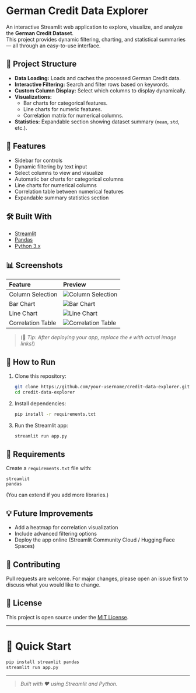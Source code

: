 # German Credit Data Explorer

An interactive Streamlit web application to explore, visualize, and analyze the **German Credit Dataset**.  
This project provides dynamic filtering, charting, and statistical summaries — all through an easy-to-use interface.

## 📂 Project Structure
- **Data Loading:** Loads and caches the processed German Credit data.
- **Interactive Filtering:** Search and filter rows based on keywords.
- **Custom Column Display:** Select which columns to display dynamically.
- **Visualizations:**
  - Bar charts for categorical features.
  - Line charts for numeric features.
  - Correlation matrix for numerical columns.
- **Statistics:** Expandable section showing dataset summary (`mean`, `std`, etc.).

## 🚀 Features
- Sidebar for controls
- Dynamic filtering by text input
- Select columns to view and visualize
- Automatic bar charts for categorical columns
- Line charts for numerical columns
- Correlation table between numerical features
- Expandable summary statistics section

## 🛠️ Built With
- [Streamlit](https://streamlit.io/)
- [Pandas](https://pandas.pydata.org/)
- [Python 3.x](https://www.python.org/)

## 📊 Screenshots
| Feature | Preview |
|:--------|:--------|
| Column Selection | ![Column Selection](#) |
| Bar Chart | ![Bar Chart](#) |
| Line Chart | ![Line Chart](#) |
| Correlation Table | ![Correlation Table](#) |

> (📸 *Tip: After deploying your app, replace the `#` with actual image links!*)

## 📄 How to Run

1. Clone this repository:
   ```bash
   git clone https://github.com/your-username/credit-data-explorer.git
   cd credit-data-explorer
   ```

2. Install dependencies:
   ```bash
   pip install -r requirements.txt
   ```

3. Run the Streamlit app:
   ```bash
   streamlit run app.py
   ```

## 📝 Requirements

Create a `requirements.txt` file with:

```
streamlit
pandas
```

(You can extend if you add more libraries.)

## 💡 Future Improvements
- Add a heatmap for correlation visualization
- Include advanced filtering options
- Deploy the app online (Streamlit Community Cloud / Hugging Face Spaces)

## 🤝 Contributing
Pull requests are welcome. For major changes, please open an issue first to discuss what you would like to change.

## 📜 License
This project is open source under the [MIT License](LICENSE).

---

# 🚀 Quick Start

```bash
pip install streamlit pandas
streamlit run app.py
```

---
> *Built with ❤️ using Streamlit and Python.*
